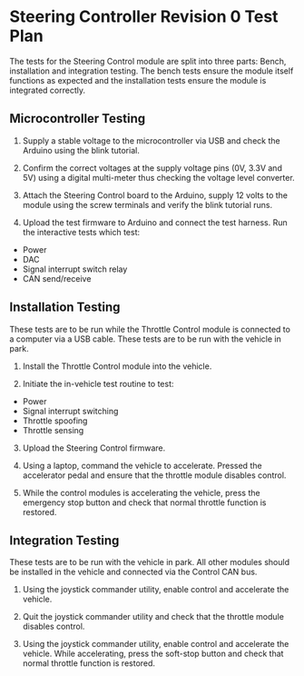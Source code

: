 # Steering Controller Revision 0 Test Plan

The tests for the Steering Control module are split into three parts: Bench,
installation and integration testing. The bench tests ensure the module itself functions as expected
and the installation tests ensure the module is integrated correctly.

## Microcontroller Testing

1. Supply a stable voltage to the microcontroller via USB and check the
Arduino using the
blink tutorial.

2. Confirm the correct voltages at the supply voltage pins (0V, 3.3V and 5V)
using a digital multi-meter thus checking the voltage level converter.

3. Attach the Steering Control board to the Arduino, supply 12 volts to the
module using the screw terminals and verify the blink tutorial runs.

4. Upload the test firmware to Arduino and connect the test harness. Run the
interactive tests which test:
  - Power
  - DAC
  - Signal interrupt switch relay
  - CAN send/receive



## Installation Testing
These tests are to be run while the Throttle Control module is connected to a
computer via a USB cable. These tests are to be run with the vehicle in park.

1. Install the Throttle Control module into the vehicle.

2. Initiate the in-vehicle test routine to test:
 - Power
 - Signal interrupt switching
 - Throttle spoofing
 - Throttle sensing

3. Upload the Steering Control firmware.

4. Using a laptop, command the vehicle to accelerate. Pressed the
accelerator pedal and ensure that the throttle module disables control.

5. While the control modules is accelerating the vehicle,
press the emergency stop button and check that normal throttle function is restored.

## Integration Testing
These tests are to be run with the vehicle in park. All other modules should be
installed in the vehicle and connected via the Control CAN bus.

1. Using the joystick commander utility, enable control and accelerate the vehicle.

2. Quit the joystick commander utility and check that the throttle module disables control.

3. Using the joystick commander utility, enable control and accelerate the vehicle.
While accelerating, press the soft-stop button and check that normal throttle function is restored.
